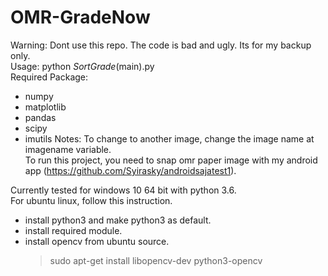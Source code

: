 # OMR-GradeNow
Warning: Dont use this repo. The code is bad and ugly. Its for my backup only.  <br/>
Usage: python _SortGrade_(main).py <br/>
Required Package:<br/>
  - numpy
  - matplotlib
  - pandas
  - scipy
  - imutils
Notes: To change to another image, change the image name at imagename variable. <br/> 
To run this project, you need to snap omr paper image with my android app (https://github.com/Syirasky/androidsajatest1). <br/>

Currently tested for windows 10 64 bit with python 3.6. <br/>
For ubuntu linux, follow this instruction. <br/>
  - install python3 and make python3 as default. <br/>
  - install required module. <br/>
  - install opencv from ubuntu source. <br/>
    > sudo apt-get install libopencv-dev python3-opencv 
